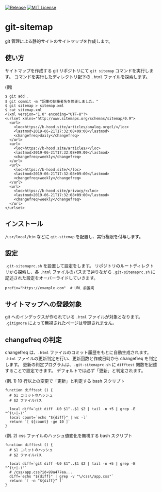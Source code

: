 [![Release](https://img.shields.io/github/release/blue-hood/synth.svg)](https://github.com/blue-hood/synth/releases/latest)
[![MIT License](http://img.shields.io/badge/license-MIT-blue.svg?style=flat)](LICENSE)

# git-sitemap

git 管理による静的サイトのサイトマップを作成します。

## 使い方

サイトマップを作成する git リポジトリにて `git sitemap` コマンドを実行します。
コマンドを実行したディレクトリ配下の `.html` ファイルを探索します。

(例)

```
$ git add .
$ git commit -m "記事の執筆者名を修正しました。"
$ git sitemap > sitemap.xml
$ cat sitemap.xml
<?xml version="1.0" encoding="UTF-8"?>
<urlset xmlns="http://www.sitemaps.org/schemas/sitemap/0.9">
  <url>
    <loc>https://b-hood.site/articles/analog-orgel/</loc>
    <lastmod>2019-06-21T17:32:08+09:00</lastmod>
    <changefreq>daily</changefreq>
  </url>
  <url>
    <loc>https://b-hood.site/articles/</loc>
    <lastmod>2019-06-21T17:32:08+09:00</lastmod>
    <changefreq>weekly</changefreq>
  </url>
  <url>
    <loc>https://b-hood.site/</loc>
    <lastmod>2019-06-21T17:32:08+09:00</lastmod>
    <changefreq>weekly</changefreq>
  </url>
  <url>
    <loc>https://b-hood.site/privacy/</loc>
    <lastmod>2019-06-21T17:32:08+09:00</lastmod>
    <changefreq>weekly</changefreq>
  </url>
</urlset>
```

## インストール

`/usr/local/bin` などに `git-sitemap` を配置し、実行権限を付与します。

## 設定

`.git-sitemaprc.sh` を設置して設定をします。
リポジトリのルートディレクトリから探索し、各 `.html` ファイルのパスまで辿りながら
`.git-sitemaprc.sh` に記述された設定をオーバーライドしていきます。

```
prefix="https://example.com"  # URL 前置詞
```

## サイトマップへの登録対象

git へのインデックスが作られている `.html` ファイルが対象となります。
`.gitignore` によって無視されたページは登録されません。

## changefreq の判定

changefreq は、`.html` ファイルのコミット履歴をもとに自動生成されます。
`.html` ファイルの更新判定を行い、更新回数と作成日時から changefreq を判定します。
更新の判定プログラムは、`.git-sitemaprc.sh` に `difftest` 関数を記述することで設定できます。
デフォルトでは必ず「更新」と判定されます。

(例. 1) 10 行以上の変更で「更新」と判定する bash スクリプト

```
function difftest () {
  # $1 コミットのハッシュ
  # $2 ファイルパス

  local diff=`git diff -U0 $1^..$1 $2 | tail -n +5 | grep -E "^(\+|-)"`
  local count=`echo "${diff}" | wc -l`
  return `[ ${count} -ge 10 ]`
}
```

(例. 2) css ファイルのハッシュ値変化を無視する bash スクリプト

```
function difftest () {
  # $1 コミットのハッシュ
  # $2 ファイルパス

  local diff=`git diff -U0 $1^..$1 $2 | tail -n +5 | grep -E "^(\+|-)"`
  # /css/app.css?id=99a477ea...
  diff=`echo "${diff}" | grep -v "\/css\/app.css"`
  return `[ -n "${diff}" ]`
}
```

